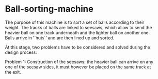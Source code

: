 # Ball-sorting-machine


The purpose of this machine is to sort a set of balls according to their weight. The tracks of balls are linked to seesaws, which allow to send the heavier ball on one track underneath and the lighter ball on another one. Balls arrive in ''huts'' and are then lined up and sorted.

At this stage, two problems have to be considered and solved during the design process: 

Problem 1: Construction of the seesaws: the heavier ball  can arrive on any one of the seesaw sides, it must however be placed on the same track at the exit. 
